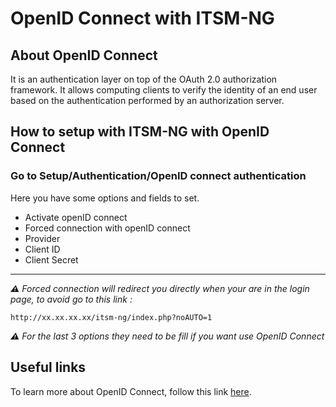 # OpenID Connect with ITSM-NG

## About OpenID Connect
It is an authentication layer on top of the OAuth 2.0 authorization framework. It allows computing clients to verify the identity of an end user based on the authentication performed by an authorization server.

## How to setup with ITSM-NG with OpenID Connect

### Go to Setup/Authentication/OpenID connect authentication
Here you have some options and fields to set.
* Activate openID connect
* Forced connection with openID connect
* Provider
* Client ID
* Client Secret
---
***⚠*** *Forced connection will redirect you directly when your are in the login page, to avoid go to this link :*
```
http://xx.xx.xx.xx/itsm-ng/index.php?noAUTO=1
```
***⚠*** *For the last 3 options they need to be fill if you want use OpenID Connect*

## Useful links

To learn more about OpenID Connect, follow this link [here](https://openid.net/connect/).
